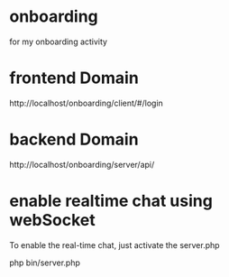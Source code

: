 # onboarding
for my onboarding activity

# frontend Domain
http://localhost/onboarding/client/#/login

# backend Domain
http://localhost/onboarding/server/api/

# enable realtime chat using webSocket
To enable the real-time chat, just activate the server.php

php bin/server.php
